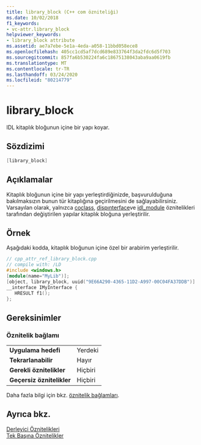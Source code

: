```yaml
---
title: library_block (C++ com özniteliği)
ms.date: 10/02/2018
f1_keywords:
- vc-attr.library_block
helpviewer_keywords:
- library_block attribute
ms.assetid: ae7a7ebe-5e1a-4eda-a058-11bbd058ece8
ms.openlocfilehash: 405cc1cd5af7dcd689e833764f3da2fdc6d5f703
ms.sourcegitcommit: 857fa6b530224fa6c18675138043aba9aa0619fb
ms.translationtype: MT
ms.contentlocale: tr-TR
ms.lasthandoff: 03/24/2020
ms.locfileid: "80214779"
---
```

# <a name="library_block"></a>library_block

IDL kitaplık bloğunun içine bir yapı koyar.

## <a name="syntax"></a>Sözdizimi

```cpp
[library_block]
```

## <a name="remarks"></a>Açıklamalar

Kitaplık bloğunun içine bir yapı yerleştirdiğinizde, başvurulduğuna bakılmaksızın bunun tür kitaplığına geçirilmesini de sağlayabilirsiniz. Varsayılan olarak, yalnızca [coclass](coclass.md), [dispınterface](dispinterface.md)ve [idl_module](idl-module.md) öznitelikleri tarafından değiştirilen yapılar kitaplık bloğuna yerleştirilir.

## <a name="example"></a>Örnek

Aşağıdaki kodda, kitaplık bloğunun içine özel bir arabirim yerleştirilir.

```cpp
// cpp_attr_ref_library_block.cpp
// compile with: /LD
#include <windows.h>
[module(name="MyLib")];
[object, library_block, uuid("9E66A290-4365-11D2-A997-00C04FA37DDB")]
__interface IMyInterface {
   HRESULT f1();
};
```

## <a name="requirements"></a>Gereksinimler

### <a name="attribute-context"></a>Öznitelik bağlamı

|||
|-|-|
|**Uygulama hedefi**|Yerdeki|
|**Tekrarlanabilir**|Hayır|
|**Gerekli öznitelikler**|Hiçbiri|
|**Geçersiz öznitelikler**|Hiçbiri|

Daha fazla bilgi için bkz. [öznitelik bağlamları](cpp-attributes-com-net.md#contexts).

## <a name="see-also"></a>Ayrıca bkz.

[Derleyici Öznitelikleri](compiler-attributes.md)<br/>
[Tek Başına Öznitelikler](stand-alone-attributes.md)
